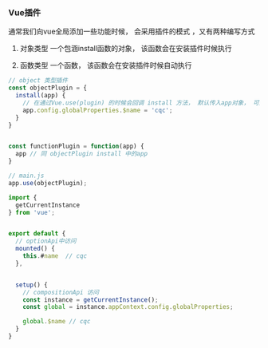 ### Vue插件

通常我们向vue全局添加一些功能时候， 会采用插件的模式 ，又有两种编写方式

1. 对象类型
  一个包涵install函数的对象， 该函数会在安装插件时候执行

2. 函数类型
  一个函数， 该函数会在安装插件时候自动执行



```javascript
// object 类型插件
const objectPlugin = {
  install(app) {
    // 在通过Vue.use(plugin) 的时候会回调 install 方法， 默认传入app对象， 可通过此对象设置一些全局方法、组件等等, 比如这里是传入了一个全局的属性
    app.config.globalProperties.$name = 'cqc';
  }
} 


const functionPlugin = function(app) {
  app // 同 objectPlugin install 中的app
}

// main.js
app.use(objectPlugin);
```

```javascript
import {
  getCurrentInstance
} from 'vue';


export default {
  // optionApi中访问
  mounted() {
    this.#name  // cqc
  },


  setup() {
    // compositionApi 访问
    const instance = getCurrentInstance();
    const global = instance.appContext.config.globalProperties;

    global.$name // cqc
  }
}

```